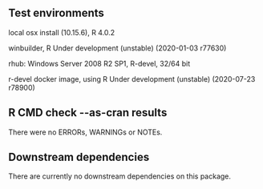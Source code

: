 ## Test environments
local osx install (10.15.6), R 4.0.2

winbuilder, R Under development (unstable) (2020-01-03 r77630)

rhub: Windows Server 2008 R2 SP1, R-devel, 32/64 bit

r-devel docker image, using R Under development (unstable) (2020-07-23 r78900)

## R CMD check --as-cran results
There were no ERRORs, WARNINGs or NOTEs. 

## Downstream dependencies
There are currently no downstream dependencies on this package.
